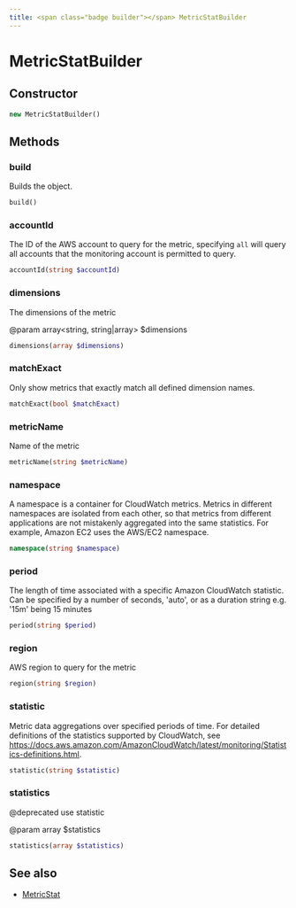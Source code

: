 ```yaml
---
title: <span class="badge builder"></span> MetricStatBuilder
---
```

# <span class="badge builder"></span> MetricStatBuilder

## Constructor

```php
new MetricStatBuilder()
```
## Methods

### <span class="badge object-method"></span> build

Builds the object.

```php
build()
```

### <span class="badge object-method"></span> accountId

The ID of the AWS account to query for the metric, specifying `all` will query all accounts that the monitoring account is permitted to query.

```php
accountId(string $accountId)
```

### <span class="badge object-method"></span> dimensions

The dimensions of the metric

@param array<string, string|array<string>> $dimensions

```php
dimensions(array $dimensions)
```

### <span class="badge object-method"></span> matchExact

Only show metrics that exactly match all defined dimension names.

```php
matchExact(bool $matchExact)
```

### <span class="badge object-method"></span> metricName

Name of the metric

```php
metricName(string $metricName)
```

### <span class="badge object-method"></span> namespace

A namespace is a container for CloudWatch metrics. Metrics in different namespaces are isolated from each other, so that metrics from different applications are not mistakenly aggregated into the same statistics. For example, Amazon EC2 uses the AWS/EC2 namespace.

```php
namespace(string $namespace)
```

### <span class="badge object-method"></span> period

The length of time associated with a specific Amazon CloudWatch statistic. Can be specified by a number of seconds, 'auto', or as a duration string e.g. '15m' being 15 minutes

```php
period(string $period)
```

### <span class="badge object-method"></span> region

AWS region to query for the metric

```php
region(string $region)
```

### <span class="badge object-method"></span> statistic

Metric data aggregations over specified periods of time. For detailed definitions of the statistics supported by CloudWatch, see https://docs.aws.amazon.com/AmazonCloudWatch/latest/monitoring/Statistics-definitions.html.

```php
statistic(string $statistic)
```

### <span class="badge object-method"></span> statistics

@deprecated use statistic

@param array<string> $statistics

```php
statistics(array $statistics)
```

## See also

 * <span class="badge object-type-class"></span> [MetricStat](./object-MetricStat.md)
